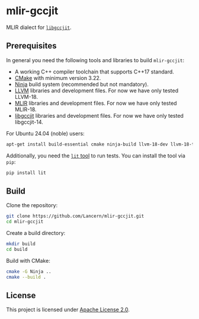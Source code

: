 # mlir-gccjit

MLIR dialect for [`libgccjit`](https://gcc.gnu.org/onlinedocs/jit/).

## Prerequisites

In general you need the following tools and libraries to build `mlir-gccjit`:

- A working C++ compiler toolchain that supports C++17 standard.
- [CMake] with minimum version 3.22.
- [Ninja] build system (recommended but not mandatory).
- [LLVM] libraries and development files. For now we have only tested LLVM-18.
- [MLIR] libraries and development files. For now we have only tested MLIR-18.
- [libgccjit] libraries and development files. For now we have only tested
  libgccjit-14.

[CMake]: https://cmake.org/
[Ninja]: https://ninja-build.org/
[LLVM]: https://llvm.org/
[MLIR]: https://mlir.llvm.org/
[libgccjit]: https://gcc.gnu.org/onlinedocs/jit/

For Ubuntu 24.04 (noble) users:

```bash
apt-get install build-essential cmake ninja-build llvm-18-dev llvm-18-tools libmlir-18-dev libgccjit-14-dev mlir-18-tools
```

Additionally, you need the [`lit` tool] to run tests. You can install the tool
via `pip`:

```bash
pip install lit
```

[`lit` tool]: https://llvm.org/docs/CommandGuide/lit.html

## Build

Clone the repository:

```bash
git clone https://github.com/Lancern/mlir-gccjit.git
cd mlir-gccjit
```

Create a build directory:

```bash
mkdir build
cd build
```

Build with CMake:

```bash
cmake -G Ninja ..
cmake --build .
```

## License

This project is licensed under [Apache License 2.0](./LICENSE).
